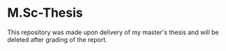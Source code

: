 # M.Sc-Thesis
This repository was made upon delivery of my master's thesis and will be deleted after grading of the report.

